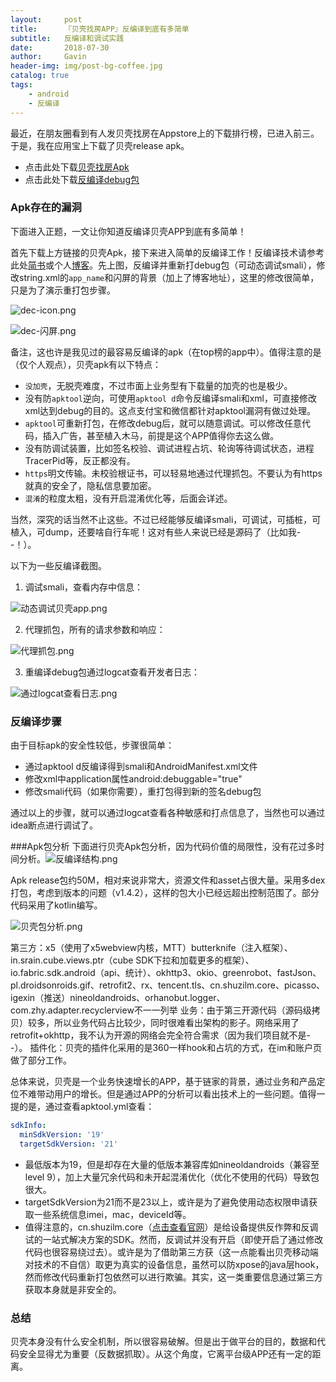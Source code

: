```yaml
---
layout:     post
title:      『贝壳找房APP』反编译到底有多简单
subtitle:   反编译和调试实践
date:       2018-07-30
author:     Gavin
header-img: img/post-bg-coffee.jpg
catalog: true
tags:
    - android
    - 反编译
---
```


最近，在朋友圈看到有人发贝壳找房在Appstore上的下载排行榜，已进入前三。于是，我在应用宝上下载了贝壳release apk。
- 点击此处下载[贝壳找房Apk](http://sj.qq.com/myapp/detail.htm?apkName=com.lianjia.beike)
- 点击此处下载[反编译debug包](https://raw.githubusercontent.com/CarryGanLove/igloggerForSmali/HEAD/beike_decompiled/com.lianjia.beike-re-signed-decompiled.apk)

### Apk存在的漏洞
 
下面进入正题，一文让你知道反编译贝壳APP到底有多简单！

首先下载上方链接的贝壳Apk，接下来进入简单的反编译工作！反编译技术请参考此处[简书](https://www.jianshu.com/p/9843e80f5ac5)或个人[博客](http://gavinme.top/2018/07/23/%E5%9F%BA%E4%BA%8EAndroid-studio%E5%8A%A8%E6%80%81%E8%B0%83%E8%AF%95smali%E5%85%A8%E8%BF%87%E7%A8%8B/)。先上图，反编译并重新打debug包（可动态调试smali），修改string.xml的`app_name`和闪屏的背景（加上了博客地址），这里的修改很简单，只是为了演示重打包步骤。



![dec-icon.png](https://upload-images.jianshu.io/upload_images/1689923-3d37b40d916455a4.png?imageMogr2/auto-orient/strip%7CimageView2/2/w/1240)


![dec-闪屏.png](https://upload-images.jianshu.io/upload_images/1689923-d18a5ea913607cd1.png?imageMogr2/auto-orient/strip%7CimageView2/2/w/1240)

备注，这也许是我见过的最容易反编译的apk（在top榜的app中）。值得注意的是（仅个人观点），贝壳apk有以下特点：

- `没加壳`，无脱壳难度，不过市面上业务型有下载量的加壳的也是极少。
- 没有防`apktool`逆向，可使用`apktool d`命令反编译smali和xml，可直接修改xml达到debug的目的。这点支付宝和微信都针对apktool漏洞有做过处理。
- `apktool`可重新打包，在修改debug后，就可以随意调试。可以修改任意代码，插入广告，甚至植入木马，前提是这个APP值得你去这么做。
- 没有防调试装置，比如签名校验、调试进程占坑、轮询等待调试状态，进程TracerPid等，反正都没有。
- `https`明文传输。未校验根证书，可以轻易地通过代理抓包。不要认为有https就真的安全了，隐私信息要加密。
- `混淆`的粒度太粗，没有开启混淆优化等，后面会详述。

当然，深究的话当然不止这些。不过已经能够反编译smali，可调试，可插桩，可植入，可dump，还要啥自行车呢！这对有些人来说已经是源码了（比如我- -！）。

以下为一些反编译截图。
1. 调试smali，查看内存中信息：

![动态调试贝壳app.png](https://upload-images.jianshu.io/upload_images/1689923-b0a232053e98391e.png?imageMogr2/auto-orient/strip%7CimageView2/2/w/1240)


2. 代理抓包，所有的请求参数和响应：

![代理抓包.png](https://upload-images.jianshu.io/upload_images/1689923-fc20ece7075ac8a1.png?imageMogr2/auto-orient/strip%7CimageView2/2/w/1240)

3. 重编译debug包通过logcat查看开发者日志：

![通过logcat查看日志.png](https://upload-images.jianshu.io/upload_images/1689923-c8f6a3a06e435f22.png?imageMogr2/auto-orient/strip%7CimageView2/2/w/1240)

### 反编译步骤
由于目标apk的安全性较低，步骤很简单：
- 通过apktool d反编译得到smali和AndroidManifest.xml文件
- 修改xml中application属性android:debuggable="true" 
- 修改smali代码（如果你需要），重打包得到新的签名debug包

通过以上的步骤，就可以通过logcat查看各种敏感和打点信息了，当然也可以通过idea断点进行调试了。

###Apk包分析
下面进行贝壳Apk包分析，因为代码价值的局限性，没有花过多时间分析。![反编译结构.png](https://upload-images.jianshu.io/upload_images/1689923-b08d72fe988ba863.png?imageMogr2/auto-orient/strip%7CimageView2/2/w/1240)

Apk release包约50M，相对来说非常大，资源文件和asset占很大量。采用多dex打包，考虑到版本的问题（v1.4.2），这样的包大小已经远超出控制范围了。部分代码采用了kotlin编写。

![贝壳包分析.png](https://upload-images.jianshu.io/upload_images/1689923-e6067fd0a60a1e2b.png?imageMogr2/auto-orient/strip%7CimageView2/2/w/1240)


第三方：x5（使用了x5webview内核，MTT）butterknife（注入框架）、in.srain.cube.views.ptr（cube SDK下拉和加载更多的框架）、io.fabric.sdk.android（api、统计）、okhttp3、okio、greenrobot、fastJson、pl.droidsonroids.gif、retrofit2、rx、tencent.tls、cn.shuzilm.core、picasso、igexin（推送）nineoldandroids、orhanobut.logger、com.zhy.adapter.recyclerview不一一列举
业务：由于第三开源代码（源码级拷贝）较多，所以业务代码占比较少，同时很难看出架构的影子。网络采用了retrofit+okhttp，我不认为开源的网络会完全符合需求（因为我们项目就不是- -）。
插件化：贝壳的插件化采用的是360一样hook和占坑的方式，在im和账户页做了部分工作。

总体来说，贝壳是一个业务快速增长的APP，基于链家的背景，通过业务和产品定位不难带动用户的增长。但是通过APP的分析可以看出技术上的一些问题。值得一提的是，通过查看apktool.yml查看：

```yaml
sdkInfo:
  minSdkVersion: '19'
  targetSdkVersion: '21'
```
- 最低版本为19，但是却存在大量的低版本兼容库如nineoldandroids（兼容至level 9），加上大量冗余代码和未开起混淆优化（优化不使用的代码）导致包很大。
- targetSdkVersion为21而不是23以上，或许是为了避免使用动态权限申请获取一些系统信息imei，mac，deviceId等。
- 值得注意的，cn.shuzilm.core（[点击查看官网](https://www.shuzilm.cn)）是给设备提供反作弊和反调试的一站式解决方案的SDK。然而，反调试并没有开启（即使开启了通过修改代码也很容易绕过去）。或许是为了借助第三方获（这一点能看出贝壳移动端对技术的不自信）取更为真实的设备信息，虽然可以防xpose的java层hook，然而修改代码重新打包依然可以进行欺骗。其实，这一类重要信息通过第三方获取本身就是非安全的。

### 总结
贝壳本身没有什么安全机制，所以很容易破解。但是出于做平台的目的，数据和代码安全显得尤为重要（反数据抓取）。从这个角度，它离平台级APP还有一定的距离。



